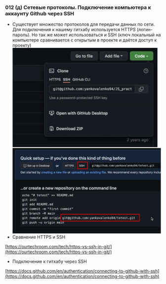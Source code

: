 ### **012 (д) Сетевые протоколы. Подключение компьютера к аккаунту Github через SSH**

- Существует множество протоколов для передачи данных по сети. Для подключения к нашему гитхабу используется HTTPS (логин-пароль). Но так же может использоваться и SSH (ключ локальный на компьютере сравнивается с открытым в проекте и даётся доступ к проекту)
![](_png/Pasted%20image%2020220908194636.png)![](_png/Pasted%20image%2020220908194639.png)
- Сравнение HTTPS и SSH

[https://ourtechroom.com/tech/https-vs-ssh-in-git/](https://ourtechroom.com/tech/https-vs-ssh-in-git/)

- Подключение к гитхабу через SSH

[https://docs.github.com/en/authentication/connecting-to-github-with-ssh](https://docs.github.com/en/authentication/connecting-to-github-with-ssh)